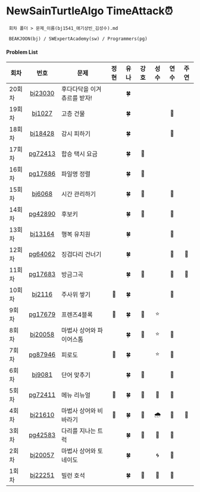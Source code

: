 # NewSainTurtleAlgo TimeAttack⏰

```
 회차 폴더 > 문제_이름(bj1541_애기상빈_김성수).md

 BEAKJOON(bj) / SWExpertAcademy(sw) / Programmers(pg)
```

#### Problem List

| 회차   |                                    번호                                    | 문제                     | 정현 | 유나 | 강호 | 성수 | 연수 | 주연 |
| ------ | :------------------------------------------------------------------------: | ------------------------ | :--: | :--: | :--: | :--: | :--: | :--: |
| 20회차 |               [bj23030](https://www.acmicpc.net/problem/23030)               | 후다다닥을 이겨 츄르를 받자!       |    |  🍀  |    |      |  |      |
| 19회차 |               [bj1027](https://www.acmicpc.net/problem/1027)               | 고층 건물       |    |  🍀  |    |      | 🐣 |      |
| 18회차 |               [bj18428](https://www.acmicpc.net/problem/18428)               | 감시 피하기       |    |  🍀  |    |      | 🐣 |      |
| 17회차 | [pg72413](https://school.programmers.co.kr/learn/courses/30/lessons/72413) | 합승 택시 요금 |  | 🍀 | 🦾 |  |  |  |
| 16회차 | [pg17686](https://school.programmers.co.kr/learn/courses/30/lessons/17686) | 파일명 정렬 |  | 🍀 | 🦾 |  |  |  |
| 15회차 |               [bj6068](https://www.acmicpc.net/problem/6068)               | 시간 관리하기         |    |  🍀  |  🦾  |      | 🐣 |      |
| 14회차 | [pg42890](https://school.programmers.co.kr/learn/courses/30/lessons/42890?language=java) | 후보키 |  | 🍀 | 🦾 |  | 🐣 |  |
| 13회차 |               [bj13164](https://www.acmicpc.net/problem/13164)               | 행복 유치원          |    |  🍀  |      |      | 🥚 |      |
| 12회차 | [pg64062](https://school.programmers.co.kr/learn/courses/30/lessons/64062) | 징검다리 건너기 |  | 🍀 |  |  | 🥚 | 🐾 |
| 11회차 | [pg17683](https://school.programmers.co.kr/learn/courses/30/lessons/17683) | 방금그곡                 |      |  🍀  |  🦾  |      |  🐣  | 🐾 |
| 10회차 |               [bj2116](https://www.acmicpc.net/problem/2116)               | 주사위 쌓기              |  🎣  |  🍀  |      |      |  🐣  |      |
| 9회차  | [pg17679](https://school.programmers.co.kr/learn/courses/30/lessons/17679) | 프렌즈4블록              |  🎣  |  🍀  |  🦾  |  ⭐  |      |      |
| 8회차  |              [bj20058](https://www.acmicpc.net/problem/20058)              | 마법사 상어와 파이어스톰 |      |  🍀  |  🦾  |  ⭐  |  🐣  |      |
| 7회차  | [pg87946](https://school.programmers.co.kr/learn/courses/30/lessons/87946) | 피로도                   |  🎣  |  🍀  |      |  ⭐  |  🐣  |      |
| 6회차  |               [bj9081](https://www.acmicpc.net/problem/9081)               | 단어 맞추기              |      |  🍀  |  🦾  |      |  🐣  |      |
| 5회차  | [pg72411](https://school.programmers.co.kr/learn/courses/30/lessons/72411) | 메뉴 리뉴얼              |  🎣  |  🍀  |  🦾  |  🎨  |  🐣  |      |
| 4회차  |              [bj21610](https://www.acmicpc.net/problem/21610)              | 마법사 상어와 비바라기   |  🎣  |  🍀  |  🦾  |  🌧   |  🐣  |  🐾  |
| 3회차  | [pg42583](https://school.programmers.co.kr/learn/courses/30/lessons/42583) | 다리를 지나는 트럭       |      |  🍀  |  🦾  |  🚚  |  🐣  |      |
| 2회차  |              [bj20057](https://www.acmicpc.net/problem/20057)              | 마법사 상어와 토네이도   |      |  🍀  |      |  🌀  |  🐣  |      |
| 1회차  |              [bj22251](https://www.acmicpc.net/problem/22251)              | 빌런 호석                |      |  🍀  |  🦾  |  👿  |  🐣  |      |
